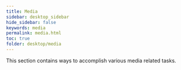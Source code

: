 ```yaml
---
title: Media
sidebar: desktop_sidebar
hide_sidebar: false
keywords: media
permalink: media.html
toc: true
folder: desktop/media
---
```


This section contains ways to accomplish various media related tasks.

